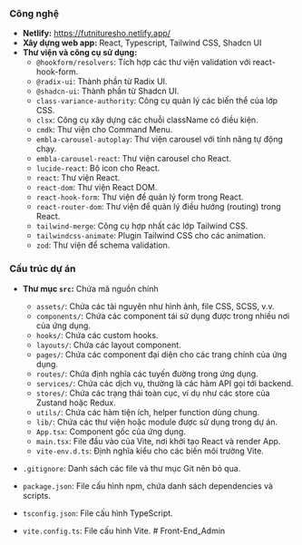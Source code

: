 ### Công nghệ
- **Netlify:** https://futnituresho.netlify.app/
- **Xây dựng web app:** React, Typescript, Tailwind CSS, Shadcn UI
- **Thư viện và công cụ sử dụng:**
  - `@hookform/resolvers`: Tích hợp các thư viện validation với react-hook-form.
  - `@radix-ui`: Thành phần từ Radix UI.
  - `@shadcn-ui`: Thành phần từ Shadcn UI.
  - `class-variance-authority`: Công cụ quản lý các biến thể của lớp CSS.
  - `clsx`: Công cụ xây dựng các chuỗi className có điều kiện.
  - `cmdk`: Thư viện cho Command Menu.
  - `embla-carousel-autoplay`: Thư viện carousel với tính năng tự động chạy.
  - `embla-carousel-react`: Thư viện carousel cho React.
  - `lucide-react`: Bộ icon cho React.
  - `react`: Thư viện React.
  - `react-dom`: Thư viện React DOM.
  - `react-hook-form`: Thư viện để quản lý form trong React.
  - `react-router-dom`: Thư viện để quản lý điều hướng (routing) trong React.
  - `tailwind-merge`: Công cụ hợp nhất các lớp Tailwind CSS.
  - `tailwindcss-animate`: Plugin Tailwind CSS cho các animation.
  - `zod`: Thư viện để schema validation.

### Cấu trúc dự án

- **Thư mục `src`:** Chứa mã nguồn chính

  - `assets/`: Chứa các tài nguyên như hình ảnh, file CSS, SCSS, v.v.
  - `components/`: Chứa các component tái sử dụng được trong nhiều nơi của ứng dụng.
  - `hooks/`: Chứa các custom hooks.
  - `layouts/`: Chứa các layout component.
  - `pages/`: Chứa các component đại diện cho các trang chính của ứng dụng.
  - `routes/`: Chứa định nghĩa các tuyến đường trong ứng dụng.
  - `services/`: Chứa các dịch vụ, thường là các hàm API gọi tới backend.
  - `stores/`: Chứa các trạng thái toàn cục, ví dụ như các store của Zustand hoặc Redux.
  - `utils/`: Chứa các hàm tiện ích, helper function dùng chung.
  - `lib/`: Chứa các thư viện hoặc module được sử dụng trong dự án.
  - `App.tsx`: Component gốc của ứng dụng.
  - `main.tsx`: File đầu vào của Vite, nơi khởi tạo React và render App.
  - `vite-env.d.ts`: Định nghĩa kiểu cho các biến môi trường Vite.

- `.gitignore`: Danh sách các file và thư mục Git nên bỏ qua.
- `package.json`: File cấu hình npm, chứa danh sách dependencies và scripts.
- `tsconfig.json`: File cấu hình TypeScript.
- `vite.config.ts`: File cấu hình Vite.
  #   F r o n t - E n d _ A d m i n 
   
   

